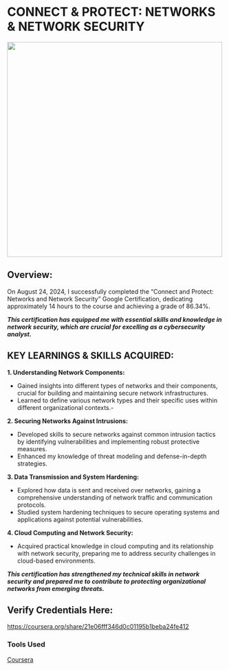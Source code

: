 # CONNECT & PROTECT: NETWORKS & NETWORK SECURITY

<img src="https://github.com/OfficialCodyReynolds/Portfolio/blob/main/Portfolio/Certifications/Google/Play_It_Safe/Images/CourseraG9WS9F00DPBD.jpg" width="500"/>

## Overview:
On August 24, 2024, I successfully completed the “Connect and Protect: Networks and Network Security” Google Certification, dedicating approximately 14 hours to the course and achieving a grade of 86.34%.<br>

<B><I>This certification has equipped me with essential skills and knowledge in network security, which are crucial for excelling as a cybersecurity analyst.</B></I>

## KEY LEARNINGS & SKILLS ACQUIRED:

<B>1. Understanding Network Components:</B>
- Gained insights into different types of networks and their components, crucial for building and 
  maintaining  secure network infrastructures.
- Learned to define various network types and their specific uses within different organizational contexts.-

<B>2. Securing Networks Against Intrusions:</B>
- Developed skills to secure networks against common intrusion tactics by identifying vulnerabilities 
  and implementing robust protective measures.
- Enhanced my knowledge of threat modeling and defense-in-depth strategies.

<B>3. Data Transmission and System Hardening:</B>
- Explored how data is sent and received over networks, gaining a comprehensive understanding of 
  network  traffic and communication protocols.
- Studied system hardening techniques to secure operating systems and applications against 
  potential  vulnerabilities.

<B>4. Cloud Computing and Network Security:</B>
- Acquired practical knowledge in cloud computing and its relationship with network security, preparing me 
  to address security challenges in cloud-based environments.

<B><I>This certification has strengthened my technical skills in network security and prepared me to contribute to protecting organizational networks from emerging threats.</B></I>

## Verify Credentials Here: <br>
https://coursera.org/share/21e06fff346d0c01195b1beba24fe412

### Tools Used
<a href="https://www.coursera.org/">Coursera</a>